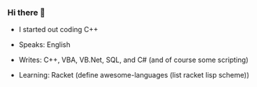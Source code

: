 ### Hi there 👋

- I started out coding C++

- Speaks:
 English
- Writes: 
  C++,
 VBA,
 VB.Net,
 SQL, and
  C# (and of course some scripting)

- Learning:
Racket (define awesome-languages (list racket lisp scheme))

<!--
**ChessFox/ChessFox** is a ✨ _special_ ✨ repository because its `README.md` (this file) appears on your GitHub profile.

Here are some ideas to get you started:

- 🔭 I’m currently working on ...
- 🌱 I’m currently learning ...
- 👯 I’m looking to collaborate on ...
- 🤔 I’m looking for help with ...
- 💬 Ask me about ...
- 📫 How to reach me: ...
- 😄 Pronouns: ...
- ⚡ Fun fact: ...
-->
